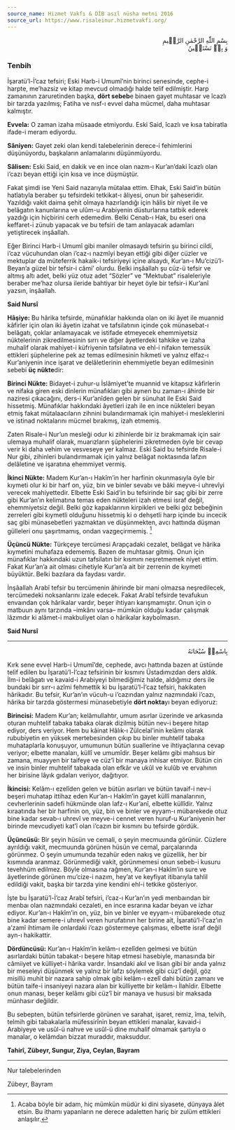 ```yaml
---
source_name: Hizmet Vakfı & DİB asıl nüsha metni 2016
source_url: https://www.risaleinur.hizmetvakfi.org/
---
```

<p class="arabic" dir="rtl">بِسْمِ اللّٰهِ الرَّحْمٰنِ الرَّحٖيمِ<br/>وَ بِهٖ نَسْتَعٖينُ</p>

### Tenbih
İşaratü’l-İ’caz tefsiri; Eski Harb-i Umumî’nin birinci senesinde, cephe-i harpte, me’hazsiz ve kitap mevcud olmadığı halde telif edilmiştir. Harp zamanının zaruretinden başka, **dört sebeb**e binaen gayet muhtasar ve îcazlı bir tarzda yazılmış; Fatiha ve nısf-ı evvel daha mücmel, daha muhtasar kalmıştır.

**Evvela:** O zaman izaha müsaade etmiyordu. Eski Said, îcazlı ve kısa tabiratla ifade-i meram ediyordu.

**Sâniyen:** Gayet zeki olan kendi talebelerinin derece-i fehimlerini düşünüyordu, başkaların anlamalarını düşünmüyordu.

**Sâlisen:** Eski Said, en dakik ve en ince olan nazm-ı Kur’an’daki îcazlı olan i’cazı beyan ettiği için kısa ve ince düşmüştür.

Fakat şimdi ise Yeni Said nazarıyla mütalaa ettim. Elhak, Eski Said’in bütün hatîatıyla beraber şu tefsirdeki tetkikat-ı âliyesi, onun bir şaheseridir. Yazıldığı vakit daima şehit olmaya hazırlandığı için hâlis bir niyet ile ve belâgatın kanunlarına ve ulûm-u Arabiyenin düsturlarına tatbik ederek yazdığı için hiçbirini cerh edemedim. Belki Cenab-ı Hak, bu eseri ona keffaret-i zünub yapacak ve bu tefsiri de tam anlayacak adamları yetiştirecek inşâallah.

Eğer Birinci Harb-i Umumî gibi maniler olmasaydı tefsirin şu birinci cildi, i’caz vücuhundan olan i’caz-ı nazmîyi beyan ettiği gibi diğer cüzler ve mektuplar da müteferrik hakaik-i tefsiriyeyi içine alsaydı, Kur’an-ı Mu’cizü’l-Beyan’a güzel bir tefsir-i câmi’ olurdu. Belki inşâallah şu cüz-ü tefsir ve altmış altı adet, belki yüz otuz adet “Sözler” ve “Mektubat” risaleleriyle beraber me’haz olursa ileride bahtiyar bir heyet öyle bir tefsir-i Kur’anî yazsın, inşâallah.

**Said Nursî**

**Hâşiye:** Bu hârika tefsirde, münafıklar hakkında olan on iki âyet ile muannid kâfirler için olan iki âyetin izahat ve tafsilatının içinde çok münasebat-ı belâgatı, çoklar anlamayacak ve istifade etmeyecek ehemmiyetsiz nüktelerinin zikredilmesinin sırrı ve diğer âyetlerdeki tahkike ve izaha muhalif olarak mahiyet-i küfriyenin tafsilatına ve ehl-i nifakın temessük ettikleri şüphelerine pek az temas edilmesinin hikmeti ve yalnız elfaz-ı Kur’aniyenin ince işarat ve delâletlerinin ehemmiyetle beyan edilmesinin sebebi **üç nükte**dir:

**Birinci Nükte:** Bidayet-i zuhur-u İslâmiyet’te muannid ve kitapsız kâfirlerin ve nifaka giren eski dinlerin münafıkları gibi aynen bu zaman-ı âhirde bir naziresi çıkacağını, ders-i Kur’anîden gelen bir sünuhat ile Eski Said hissetmiş. Münafıklar hakkındaki âyetleri izah ile en ince nükteleri beyan etmiş fakat mütalaacıların zihnini bulandırmamak için mahiyet-i mesleklerini ve istinad noktalarını mücmel bırakmış, izah etmemiş.

Zaten Risale-i Nur’un mesleği odur ki zihinlerde bir iz bırakmamak için sair ulemaya muhalif olarak, muarızların şüphelerini zikretmeden öyle bir cevap verir ki daha vehim ve vesveseye yer kalmaz. Eski Said bu tefsirde Risale-i Nur gibi, zihinleri bulandırmamak için yalnız belâgat noktasında lafzın delâletine ve işaratına ehemmiyet vermiş.

**İkinci Nükte:** Madem Kur’an-ı Hakîm’in her harfinin okunmasıyla öyle bir kıymeti olur ki bir harf on, yüz, bin ve binler sevabı ve bâki meyve-i uhrevîyi verecek mahiyettedir. Elbette Eski Said’in bu tefsirinde bir saç gibi bir zerre gibi Kur’an’ın kelimatına temas eden nükteleri izah etmesi israf değil, ehemmiyetsiz değil. Belki göz kapaklarının kirpikleri ve belki göz bebeğinin zerreleri gibi kıymetli olduğunu hissetmiş ki o dehşetli harp içinde bu incecik saç gibi münasebetleri yazmaktan ve düşünmekten, avcı hattında düşman gülleleri onu şaşırtmamış, ondan vazgeçirmemiş. [^hâşiye1]

**Üçüncü Nükte:** Türkçeye tercümesi Arapçadaki cezalet, belâgat ve hârika kıymetini muhafaza edememiş. Bazen de muhtasar gitmiş. Onun için münafıklar hakkındaki uzun tafsilatın bir kısmını neşretmemek niyet ettim. Fakat Kur’an’a ait olması cihetiyle Kur’an’a ait bir zerrenin de kıymeti büyüktür. Belki bazılara da faydası vardır.

İnşâallah Arabî tefsir bu tercümenin âhirinde bir mani olmazsa neşredilecek, tercümedeki noksanlarını izale edecek. Fakat Arabî tefsirde tevafukun envaından çok hârikalar vardır, beşer ihtiyarı karışmamıştır. Onun için o matbuun aynı tarzında –imkânı varsa– mümkün olduğu kadar çalışmak lâzımdır ki alâmet-i makbuliyet olan o hârikalar kaybolmasın.

**Said Nursî**

***

<p class="arabic" dir="rtl">بِاسْمِهٖ سُبْحَانَهُ</p>

Kırk sene evvel Harb-i Umumî’de, cephede, avcı hattında bazen at üstünde telif edilen bu İşaratü’l-İ’caz tefsirinin bir kısmını Üstadımızdan ders aldık. İlm-i belâgatı ve kavaid-i Arabiyeyi bilmediğimiz halde, aldığımız ders ile bundaki bir sırr-ı azîmi fehmettik ki bu İşaratü’l-İ’caz tefsiri, hakikaten hârikadır. Bu tefsir, Kur’an’ın vücuh-u i’cazından yalnız nazmındaki i’cazı, hârika bir tarzda göstermesi münasebetiyle **dört nokta**yı beyan ediyoruz:

**Birincisi:** Madem Kur’an; kelâmullahtır, umum asırlar üzerinde ve arkasında oturan muhtelif tabaka tabaka olarak dizilmiş bütün nev-i beşere hitap ediyor, ders veriyor. Hem bu kâinat Hâlık-ı Zülcelal’inin kelâmı olarak rububiyetin en yüksek mertebesinden çıkıp bu binler muhtelif tabaka muhataplarla konuşuyor, umumunun bütün suallerine ve ihtiyaçlarına cevap veriyor; elbette manaları, küllî ve umumîdir. Beşer kelâmı gibi mahsus bir zamana, muayyen bir taifeye ve cüz’î bir manaya inhisar etmiyor. Bütün cin ve insin binler muhtelif tabakada olan efkâr ve ukûl ve kulûb ve ervahının her birisine lâyık gıdaları veriyor, dağıtıyor.

**İkincisi:** Kelâm-ı ezelîden gelen ve bütün asırları ve bütün tavaif-i nev-i beşeri muhatap ittihaz eden Kur’an-ı Hakîm’in gayet küllî manalarının, cevherlerinin sadefi hükmünde olan lafz-ı Kur’anî, elbette küllîdir. Yalnız kıraatında her bir harfinin on, yüz, bin ve binler ve eyyam-ı mübarekede otuz bine kadar sevab-ı uhrevî ve meyve-i cennet veren huruf-u Kur’aniyenin her birinde mevcudiyeti kat’î olan i’cazın bir kısmını bu tefsirde gördük.

**Üçüncüsü:** Bir şeyin hüsün ve cemali, o şeyin mecmuunda görünür. Cüzlere ayrıldığı vakit, mecmuunda görünen hüsün ve cemal, parçalarında görünmez. O şeyin umumunda tezahür eden nakış ve güzellik, her bir kısmında aranmaz. Görünmediği vakit, görünmemesi onun sebeb-i kusuru tevehhüm edilmez. Böyle olmasına rağmen, Kur’an-ı Hakîm’in sure ve âyetlerinde görünen mu’cize-i nazım, hey’at ve keyfiyat itibarıyla tahlil edildiği vakit, başka bir tarzda yine kendini ehl-i tetkike gösteriyor.

İşte bu İşaratü’l-İ’caz Arabî tefsiri, i’caz-ı Kur’an’ın yedi menbaından bir menbaı olan nazmındaki cezaleti, en ince esrarına kadar beyan ve izhar ediyor. Kur’an-ı Hakîm’in on, yüz, bin ve binler ve eyyam-ı mübarekede otuz bine kadar semere-i uhrevî veren hurufatının her birine ait, İşaratü’l-İ’caz’ın a’zamî ihtimam ile onlardaki i’cazı göstermeye çalışması, elbette israf değil ayn-ı hakikattir.

**Dördüncüsü:** Kur’an-ı Hakîm’in kelâm-ı ezelîden gelmesi ve bütün asırlardaki bütün tabakat-ı beşere hitap etmesi hasebiyle, manasında bir câmiiyet ve külliyet-i hârika vardır. İnsandaki akıl ve lisan gibi bir anda yalnız bir meseleyi düşünmek ve yalnız bir lafzı söylemek gibi cüz’î değil, göz misillü muhit bir nazara sahip olmak gibi kelâm-ı ezelî dahi bütün zamanı ve bütün taife-i insaniyeyi nazara alan bir külliyette bir kelâm-ı İlahîdir. Elbette onun manası, beşer kelâmı gibi cüz’î bir manaya ve hususi bir maksada münhasır değildir.

Bu sebepten, bütün tefsirlerde görünen ve sarahat, işaret, remiz, îma, telvih, telmih gibi tabakalarla müfessirînin beyan ettikleri manalar, kavaid-i Arabiyeye ve usûl-ü nahve ve usûl-ü dine muhalif olmamak şartıyla o manalar, o kelâmdan bizzat muraddır, maksuddur.

**Tahirî, Zübeyr, Sungur, Ziya, Ceylan, Bayram**

***

[^hâşiye1]: Acaba böyle bir adam, hiç mümkün müdür ki dini siyasete, dünyaya âlet etsin. Bu ithamı yapanların ne derece adaletten hariç bir zulüm ettikleri anlaşılır.

Nur talebelerinden

Zübeyr, Bayram

